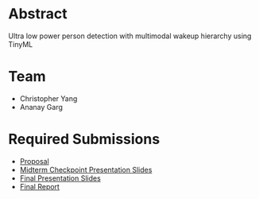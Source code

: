 # Abstract

Ultra low power person detection with multimodal wakeup hierarchy using TinyML

# Team

* Christopher Yang
* Ananay Garg

# Required Submissions

* [Proposal](proposal)
* [Midterm Checkpoint Presentation Slides](http://)
* [Final Presentation Slides](http://)
* [Final Report](report)
